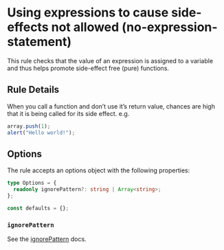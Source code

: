 # Using expressions to cause side-effects not allowed (no-expression-statement)

This rule checks that the value of an expression is assigned to a variable and thus helps promote side-effect free (pure) functions.

## Rule Details

When you call a function and don’t use it’s return value, chances are high that it is being called for its side effect. e.g.

```ts
array.push(1);
alert("Hello world!");
```

## Options

The rule accepts an options object with the following properties:

```ts
type Options = {
  readonly ignorePattern?: string | Array<string>;
};

const defaults = {};
```

### `ignorePattern`

See the [ignorePattern](./options/ignore-pattern.md) docs.
